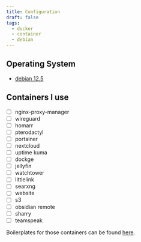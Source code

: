 ```yaml
---
title: Configuration
draft: false
tags:
  - docker
  - container
  - debian
---
```

## Operating System
- [debian 12.5](https://www.debian.org/News/2024/20240210)

## Containers I use
- [ ] nginx-proxy-manager
- [ ] wireguard
- [ ] homarr
- [ ] pterodactyl
- [ ] portainer
- [ ] nextcloud
- [ ] uptime kuma
- [ ] dockge
- [ ] jellyfin
- [ ] watchtower
- [ ] littlelink
- [ ] searxng
- [ ] website
- [ ] s3
- [ ] obsidian remote
- [ ] sharry
- [ ] teamspeak

Boilerplates for those containers can be found [here](https://github.com/stormyark/Boilerplates).